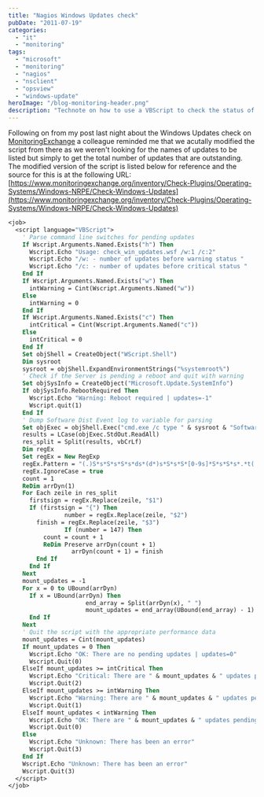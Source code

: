 ```yaml
---
title: "Nagios Windows Updates check"
pubDate: "2011-07-19"
categories:
  - "it"
  - "monitoring"
tags:
  - "microsoft"
  - "monitoring"
  - "nagios"
  - "nsclient"
  - "opsview"
  - "windows-update"
heroImage: "/blog-monitoring-header.png"
description: "Technote on how to use a VBScript to check the status of pending Windows Updates on a Windows Server and report back to a Nagios/Opsview monitoring instance using NRPE"
---
```


Following on from my post last night about the Windows Updates check on [MonitoringExchange](https://www.monitoringexchange.org/) a colleague reminded me that we acutally modified the script from there as we weren't looking for the names of updates to be listed but simply to get the total number of updates that are outstanding. The modified version of the script is listed below for reference and the source for this is at the following URL: [https://www.monitoringexchange.org/inventory/Check-Plugins/Operating-Systems/Windows-NRPE/Check-Windows-Updates](https://www.monitoringexchange.org/inventory/Check-Plugins/Operating-Systems/Windows-NRPE/Check-Windows-Updates)

```vb
<job>
  <script language="VBScript">
    ' Parse command line switches for pending updates
    If Wscript.Arguments.Named.Exists("h") Then
      Wscript.Echo "Usage: check_win_updates.wsf /w:1 /c:2"
      Wscript.Echo "/w: - number of updates before warning status "
      Wscript.Echo "/c: - number of updates before critical status "
    End If
    If Wscript.Arguments.Named.Exists("w") Then
      intWarning = Cint(Wscript.Arguments.Named("w"))
    Else
      intWarning = 0
    End If
    If Wscript.Arguments.Named.Exists("c") Then
      intCritical = Cint(Wscript.Arguments.Named("c"))
    Else
      intCritical = 0
    End If
    Set objShell = CreateObject("WScript.Shell")
    Dim sysroot
    sysroot = objShell.ExpandEnvironmentStrings("%systemroot%")
    ' Check if the Server is pending a reboot and quit with warning
    Set objSysInfo = CreateObject("Microsoft.Update.SystemInfo")
    If objSysInfo.RebootRequired Then
      Wscript.Echo "Warning: Reboot required | updates=-1"
      Wscript.quit(1)
    End If
    ' Dump Software Dist Event log to variable for parsing
    Set objExec = objShell.Exec("cmd.exe /c type " & sysroot & "SoftwareDistributionReportingEvents.log")
    results = LCase(objExec.StdOut.ReadAll)
    res_split = Split(results, vbCrLf)
    Dim regEx
    Set regEx = New RegExp
    regEx.Pattern = "(.)S*s*S*s*S*s*ds*(d*)s*S*s*S*[0-9s]*S*s*S*s*.*t(.*)"
    regEx.IgnoreCase = true
    count = 1
    ReDim arrDyn(1)
    For Each zeile in res_split
      firstsign = regEx.Replace(zeile, "$1")
      If (firstsign = "{") Then
                number = regEx.Replace(zeile, "$2")
        finish = regEx.Replace(zeile, "$3")
                If (number = 147) Then
          count = count + 1
          ReDim Preserve arrDyn(count + 1)
                  arrDyn(count + 1) = finish
        End If
      End If
    Next
    mount_updates = -1
    For x = 0 to UBound(arrDyn)
      If x = UBound(arrDyn) Then
                      end_array = Split(arrDyn(x), " ")
                      mount_updates = end_array(UBound(end_array) - 1)
      End If
    Next
    ' Quit the script with the appropriate performance data
    mount_updates = Cint(mount_updates)
    If mount_updates = 0 Then
      Wscript.Echo "OK: There are no pending updates | updates=0"
      Wscript.Quit(0)
    ElseIf mount_updates >= intCritical Then
      Wscript.Echo "Critical: There are " & mount_updates & " updates pending | updates=" & mount_updates
      Wscript.Quit(2)
    ElseIf mount_updates >= intWarning Then
      Wscript.Echo "Warning: There are " & mount_updates & " updates pending | updates=" & mount_updates
      Wscript.Quit(1)
    ElseIf mount_updates < intWarning Then
      Wscript.Echo "OK: There are " & mount_updates & " updates pending | updates=" & mount_updates
      Wscript.Quit(0)
    Else
      Wscript.Echo "Unknown: There has been an error"
      Wscript.Quit(3)
    End If
    Wscript.Echo "Unknown: There has been an error"
    Wscript.Quit(3)
  </script>
</job>
```
